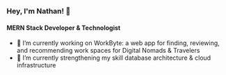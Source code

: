 ### Hey, I'm Nathan! 👋
#### MERN Stack Developer & Technologist

- 🔭 I’m currently working on WorkByte: a web app for finding, reviewing, and recommending work spaces for Digital Nomads & Travelers
- 🌱 I’m currently strengthening my skill database architecture & cloud infrastructure
